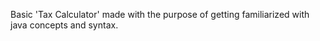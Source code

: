 Basic 'Tax Calculator' made with the purpose of getting familiarized with java concepts and syntax.
